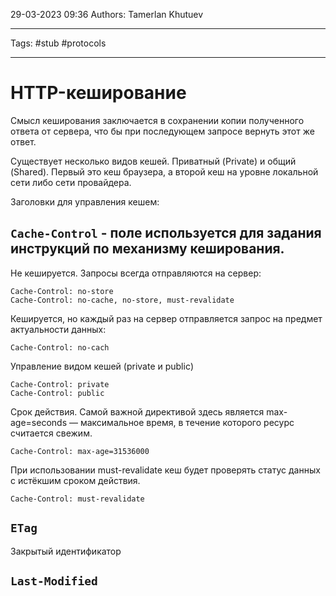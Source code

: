 29-03-2023
09:36
Authors: Tamerlan Khutuev
***
Tags: #stub #protocols
***
# HTTP-кеширование

Смысл кеширования заключается в сохранении копии полученного ответа от сервера, что бы при последующем запросе вернуть этот же ответ.

Существует несколько видов кешей. Приватный (Private) и общий (Shared). Первый это кеш браузера, а второй кеш на уровне локальной сети либо сети провайдера.

Заголовки для управления кешем:
## `Cache-Control` - поле используется для задания инструкций по механизму кеширования. 

Не кешируется. Запросы всегда отправляются на сервер:
```
Cache-Control: no-store
Cache-Control: no-cache, no-store, must-revalidate
```

Кешируется, но каждый раз на сервер отправляется запрос на предмет актуальности данных:
```
Cache-Control: no-cach
```

Управление видом кешей (private и public)
```
Cache-Control: private
Cache-Control: public
```

Срок действия. Самой важной директивой здесь является max-age=seconds — максимальное время, в течение которого ресурс считается свежим.
```
Cache-Control: max-age=31536000
```

При использовании must-revalidate кеш будет проверять статус данных с истёкшим сроком действия. 
```
Cache-Control: must-revalidate
```

## `ETag`
Закрытый идентификатор 

## `Last-Modified`
